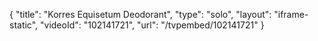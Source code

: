 {
    "title": "Korres Equisetum Deodorant",
    "type": "solo",
    "layout": "iframe-static",
    "videoId": "102141721",
    "url": "\/tvpembed\/102141721"
}